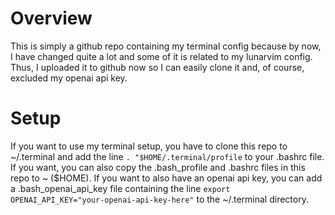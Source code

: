 # Overview
This is simply a github repo containing my terminal config because by now, I have changed quite a lot and some of it is related to my lunarvim config. Thus, I uploaded it to github now so I can easily clone it and, of course, excluded my openai api key. 

# Setup
If you want to use my terminal setup, you have to clone this repo to ~/.terminal and add the line `. "$HOME/.terminal/profile` to your .bashrc file. If you want, you can also copy the .bash_profile and .bashrc files in this repo to ~ ($HOME). If you want to also have an openai api key, you can add a .bash_openai_api_key file containing the line `export OPENAI_API_KEY="your-openai-api-key-here"` to the ~/.terminal directory.
